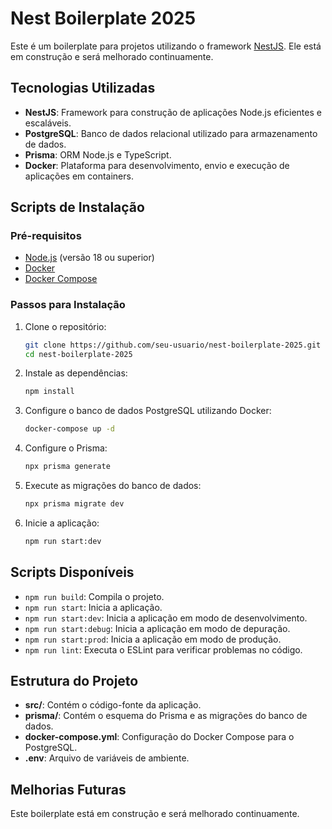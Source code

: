 # Nest Boilerplate 2025

Este é um boilerplate para projetos utilizando o framework [NestJS](https://nestjs.com/). Ele está em construção e será melhorado continuamente.

## Tecnologias Utilizadas

- **NestJS**: Framework para construção de aplicações Node.js eficientes e escaláveis.
- **PostgreSQL**: Banco de dados relacional utilizado para armazenamento de dados.
- **Prisma**: ORM Node.js e TypeScript.
- **Docker**: Plataforma para desenvolvimento, envio e execução de aplicações em containers.

## Scripts de Instalação

### Pré-requisitos

- [Node.js](https://nodejs.org/) (versão 18 ou superior)
- [Docker](https://www.docker.com/)
- [Docker Compose](https://docs.docker.com/compose/)

### Passos para Instalação

1. Clone o repositório:

    ```bash
    git clone https://github.com/seu-usuario/nest-boilerplate-2025.git
    cd nest-boilerplate-2025
    ```

2. Instale as dependências:

    ```bash
    npm install
    ```

3. Configure o banco de dados PostgreSQL utilizando Docker:

    ```bash
    docker-compose up -d
    ```

4. Configure o Prisma:

    ```bash
    npx prisma generate
    ```

5. Execute as migrações do banco de dados:

    ```bash
    npx prisma migrate dev
    ```

6. Inicie a aplicação:

    ```bash
    npm run start:dev
    ```

## Scripts Disponíveis

- `npm run build`: Compila o projeto.
- `npm run start`: Inicia a aplicação.
- `npm run start:dev`: Inicia a aplicação em modo de desenvolvimento.
- `npm run start:debug`: Inicia a aplicação em modo de depuração.
- `npm run start:prod`: Inicia a aplicação em modo de produção.
- `npm run lint`: Executa o ESLint para verificar problemas no código.

## Estrutura do Projeto

- **src/**: Contém o código-fonte da aplicação.
- **prisma/**: Contém o esquema do Prisma e as migrações do banco de dados.
- **docker-compose.yml**: Configuração do Docker Compose para o PostgreSQL.
- **.env**: Arquivo de variáveis de ambiente.

## Melhorias Futuras

Este boilerplate está em construção e será melhorado continuamente.
